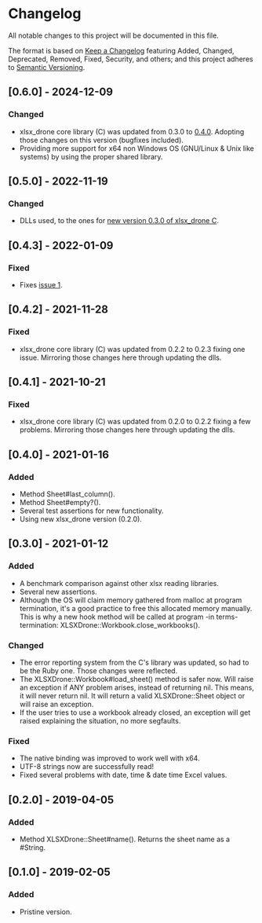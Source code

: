 # Changelog  
All notable changes to this project will be documented in this file.  
  
The format is based on [Keep a Changelog](https://keepachangelog.com/en/1.0.0/) featuring Added, Changed, Deprecated,
Removed, Fixed, Security, and others; and this project adheres to [Semantic Versioning](https://semver.org/spec/v2.0.0.html).

## [0.6.0] - 2024-12-09
### Changed
- xlsx_drone core library (C) was updated from 0.3.0 to [0.4.0](https://github.com/damian-m-g/xlsx_drone/releases/tag/0.4.0). Adopting those changes on this version (bugfixes included).
- Providing more support for x64 non Windows OS (GNU/Linux & Unix like systems) by using the proper shared library.

## [0.5.0] - 2022-11-19
### Changed
- DLLs used, to the ones for [new version 0.3.0 of xlsx_drone C](https://github.com/damian-m-g/xlsx_drone/releases/tag/0.3.0).

## [0.4.3] - 2022-01-09
### Fixed
- Fixes [issue 1](https://github.com/damian-m-g/xlsx_drone_rb/issues/1). 

## [0.4.2] - 2021-11-28
### Fixed
- xlsx_drone core library (C) was updated from 0.2.2 to 0.2.3 fixing one issue. Mirroring those changes here through updating the dlls.

## [0.4.1] - 2021-10-21
### Fixed
- xlsx_drone core library (C) was updated from 0.2.0 to 0.2.2 fixing a few problems. Mirroring those changes here through updating the dlls.

## [0.4.0] - 2021-01-16
### Added
- Method Sheet#last_column().
- Method Sheet#empty?().
- Several test assertions for new functionality.
- Using new xlsx_drone version (0.2.0).

## [0.3.0] - 2021-01-12
### Added
- A benchmark comparison against other xlsx reading libraries.
- Several new assertions.
- Although the OS will claim memory gathered from malloc at program termination, it's a good practice to free this
allocated memory manually. This is why a new hook method will be called at program -in terms- termination:
XLSXDrone::Workbook.close_workbooks().
  
### Changed
- The error reporting system from the C's library was updated, so had to be the Ruby one. Those changes were reflected.
- The XLSXDrone::Workbook#load_sheet() method is safer now. Will raise an exception if ANY problem arises, instead of
returning nil. This means, it will never return nil. It will return a valid XLSXDrone::Sheet object or will raise an
exception.
- If the user tries to use a workbook already closed, an exception will get raised explaining the situation, no more
segfaults.
  
### Fixed
- The native binding was improved to work well with x64.
- UTF-8 strings now are successfully read!
- Fixed several problems with date, time & date time Excel values.

## [0.2.0] - 2019-04-05
### Added
- Method XLSXDrone::Sheet#name(). Returns the sheet name as a #String.

## [0.1.0] - 2019-02-05  
### Added  
- Pristine version.
